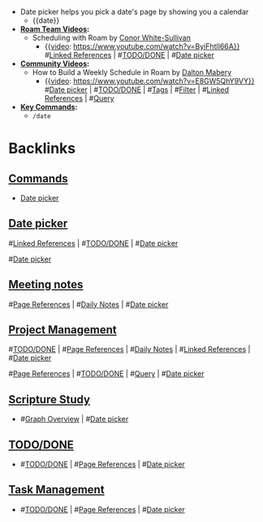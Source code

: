 - Date picker helps you pick a date's page by showing you a calendar
    - {{date}}
- **[Roam Team Videos](<Roam Team Videos.md>):**
    - Scheduling with Roam by [Conor White-Sullivan](<Conor White-Sullivan.md>)
        - {{[video](<video.md>): https://www.youtube.com/watch?v=ByiFhtlI66A}}
#[Linked References](<Linked References.md>) | #[TODO/DONE](<TODO/DONE.md>) | #[Date picker](<Date picker.md>)
- **[Community Videos](<Community Videos.md>):**
    - How to Build a Weekly Schedule in Roam by [Dalton Mabery](<Dalton Mabery.md>)
        - {{[video](<video.md>): https://www.youtube.com/watch?v=E8GW5QhY9VY}}
#[Date picker](<Date picker.md>) | #[TODO/DONE](<TODO/DONE.md>) | #[Tags](<Tags.md>) | #[Filter](<Filter.md>) | #[Linked References](<Linked References.md>) | #[Query](<Query.md>)
- **[Key Commands](<Key Commands.md>):**
    - `/date`

# Backlinks
## [ Commands](< Commands.md>)
- [Date picker](<Date picker.md>)

## [Date picker](<Date picker.md>)
#[Linked References](<Linked References.md>) | #[TODO/DONE](<TODO/DONE.md>) | #[Date picker](<Date picker.md>)

#[Date picker](<Date picker.md>)

## [Meeting notes](<Meeting notes.md>)
#[Page References](<Page References.md>) | #[Daily Notes](<Daily Notes.md>) | #[Date picker](<Date picker.md>)

## [Project Management](<Project Management.md>)
#[TODO/DONE](<TODO/DONE.md>) | #[Page References](<Page References.md>) | #[Daily Notes](<Daily Notes.md>) | #[Linked References](<Linked References.md>) | #[Date picker](<Date picker.md>)

#[Page References](<Page References.md>) | #[TODO/DONE](<TODO/DONE.md>) | #[Query](<Query.md>) | #[Date picker](<Date picker.md>)

## [Scripture Study](<Scripture Study.md>)
- #[Graph Overview](<Graph Overview.md>) | #[Date picker](<Date picker.md>)

## [TODO/DONE](<TODO/DONE.md>)
- #[TODO/DONE](<TODO/DONE.md>) | #[Page References](<Page References.md>) | #[Date picker](<Date picker.md>)

## [Task Management](<Task Management.md>)
- #[TODO/DONE](<TODO/DONE.md>) | #[Page References](<Page References.md>) | #[Date picker](<Date picker.md>)

